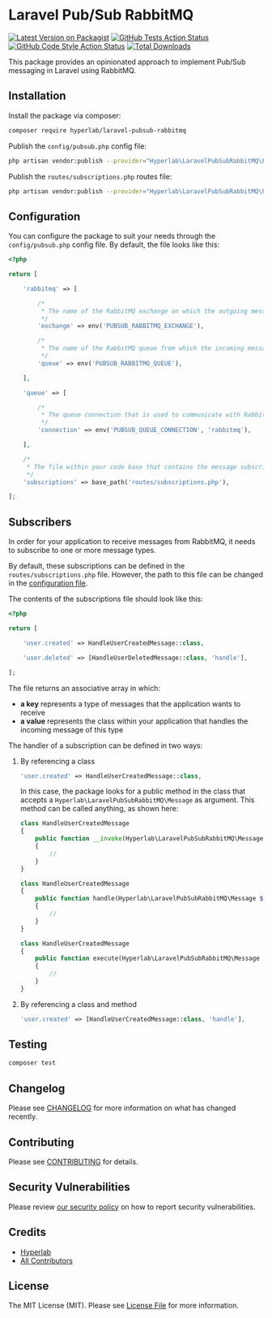 # Laravel Pub/Sub RabbitMQ

[![Latest Version on Packagist](https://img.shields.io/packagist/v/hyperlab/laravel-pubsub-rabbitmq.svg?style=flat-square)](https://packagist.org/packages/hyperlab/laravel-pubsub-rabbitmq)
[![GitHub Tests Action Status](https://img.shields.io/github/workflow/status/hyperlab-be/laravel-pubsub-rabbitmq/run-tests?label=tests)](https://github.com/hyperlab-be/laravel-pubsub-rabbitmq/actions?query=workflow%3Arun-tests+branch%3Amaster)
[![GitHub Code Style Action Status](https://img.shields.io/github/workflow/status/hyperlab-be/laravel-pubsub-rabbitmq/Check%20&%20fix%20styling?label=code%20style)](https://github.com/hyperlab-be/laravel-pubsub-rabbitmq/actions?query=workflow%3A"Check+%26+fix+styling"+branch%3Amaster)
[![Total Downloads](https://img.shields.io/packagist/dt/hyperlab/laravel-pubsub-rabbitmq.svg?style=flat-square)](https://packagist.org/packages/hyperlab/laravel-pubsub-rabbitmq)

This package provides an opinionated approach to implement Pub/Sub messaging in Laravel using RabbitMQ.

## Installation

Install the package via composer:

```bash
composer require hyperlab/laravel-pubsub-rabbitmq
```

Publish the `config/pubsub.php` config file:

```bash
php artisan vendor:publish --provider="Hyperlab\LaravelPubSubRabbitMQ\PubSubServiceProvider" --tag="pubsub-rabbitmq-config"
```

Publish the `routes/subscriptions.php` routes file:

```bash
php artisan vendor:publish --provider="Hyperlab\LaravelPubSubRabbitMQ\PubSubServiceProvider" --tag="pubsub-rabbitmq-subscriptions"
```

## Configuration

You can configure the package to suit your needs through the `config/pubsub.php` config file. By default, the file looks like this:

```php
<?php

return [

    'rabbitmq' => [

        /*
         * The name of the RabbitMQ exchange on which the outgoing messages are published.
         */
        'exchange' => env('PUBSUB_RABBITMQ_EXCHANGE'),

        /*
         * The name of the RabbitMQ queue from which the incoming messages are consumed.
         */
        'queue' => env('PUBSUB_RABBITMQ_QUEUE'),

    ],

    'queue' => [

        /*
         * The queue connection that is used to communicate with RabbitMQ.
         */
        'connection' => env('PUBSUB_QUEUE_CONNECTION', 'rabbitmq'),

    ],

    /*
     * The file within your code base that contains the message subscriptions of your application.
     */
    'subscriptions' => base_path('routes/subscriptions.php'),

];

```

## Subscribers

In order for your application to receive messages from RabbitMQ, it needs to subscribe to one or more message types.

By default, these subscriptions can be defined in the `routes/subscriptions.php` file. However, the path to this file can
be changed in the [configuration file](#configuration).

The contents of the subscriptions file should look like this:

```php
<?php

return [

    'user.created' => HandleUserCreatedMessage::class,

    'user.deleted' => [HandleUserDeletedMessage::class, 'handle'],

];
```

The file returns an associative array in which:
- **a key** represents a type of messages that the application wants to receive
- **a value** represents the class within your application that handles the incoming message of this type

The handler of a subscription can be defined in two ways:

1. By referencing a class

    ```php
    'user.created' => HandleUserCreatedMessage::class,
    ```
    
    In this case, the package looks for a public method in the class that accepts a `Hyperlab\LaravelPubSubRabbitMQ\Message`
    as argument. This method can be called anything, as shown here:
    
    ```php
    class HandleUserCreatedMessage
    {
        public function __invoke(Hyperlab\LaravelPubSubRabbitMQ\Message $message): void
        {
            //
        }
    }
    
    class HandleUserCreatedMessage
    {
        public function handle(Hyperlab\LaravelPubSubRabbitMQ\Message $message): void
        {
            //
        }
    }
    
    class HandleUserCreatedMessage
    {
        public function execute(Hyperlab\LaravelPubSubRabbitMQ\Message $message): void
        {
            //
        }
    }
    ```

2. By referencing a class and method

    ```php
    'user.created' => [HandleUserCreatedMessage::class, 'handle'],
    ```

## Testing

```bash
composer test
```

## Changelog

Please see [CHANGELOG](CHANGELOG.md) for more information on what has changed recently.

## Contributing

Please see [CONTRIBUTING](.github/CONTRIBUTING.md) for details.

## Security Vulnerabilities

Please review [our security policy](../../security/policy) on how to report security vulnerabilities.

## Credits

- [Hyperlab](https://hyperlab.be)
- [All Contributors](../../contributors)

## License

The MIT License (MIT). Please see [License File](LICENSE.md) for more information.
